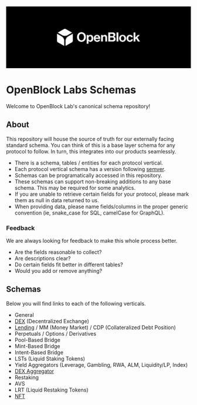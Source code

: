 [![OBL](./docs/images/obl-logo.jpeg)](https://www.openblocklabs.com/)
# OpenBlock Labs Schemas

Welcome to OpenBlock Lab's canonical schema repository!

## About

This repository will house the source of truth for our externally facing standard schema. You can think of this is a base layer schema for any protocol to follow. In turn, this integrates into our products seamlessly. 

- There is a schema, tables / entities for each protocol vertical.
- Each protocol vertical schema has a version following [semver](https://semver.org/).
- Schemas can be programatically accessed in this repository.
- These schemas can support non-breaking additions to any base schema. This may be required for some analytics.
- If you are unable to retrieve certain fields for your protocol, please mark them as null in data returned to us.
- When providing data, please name fields/columns in the proper generic convention (ie, snake_case for SQL, camelCase for GraphQL).

### Feedback

We are always looking for feedback to make this whole process better.

- Are the fields reasonable to collect?
- Are descriptions clear?
- Do certain fields fit better in different tables?
- Would you add or remove anything?

## Schemas

Below you will find links to each of the following verticals.

- General
- [DEX](./schemas/dex/SCHEMA.md) (Decentralized Exchange)
- [Lending](./schemas/lending/SCHEMA.md) / MM (Money Market) / CDP (Collateralized Debt Position)
- Perpetuals / Options / Derivatives
- Pool-Based Bridge
- Mint-Based Bridge
- Intent-Based Bridge
- LSTs (Liquid Staking Tokens)
- Yield Aggregators (Leverage, Gambling, RWA, ALM, Liquidity/LP, Index)
- [DEX Aggregator](./schemas/dex-aggregator/SCHEMA.md)
- Restaking
- AVS
- LRT (Liquid Restaking Tokens)
- [NFT](./schemas/nft/SCHEMA.md)

